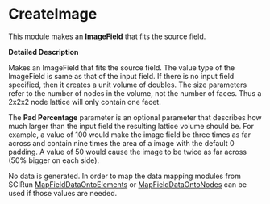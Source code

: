 # CreateImage

This module makes an **ImageField** that fits the source field.

**Detailed Description**

Makes an ImageField that fits the source field. The value type of the ImageField is same as that of the input field. If there is no input field specified, then it creates a unit volume of doubles. The size parameters refer to the number of nodes in the volume, not the number of faces. Thus a 2x2x2 node lattice will only contain one facet.

The **Pad Percentage** parameter is an optional parameter that describes how much larger than the input field the resulting lattice volume should be. For example, a value of 100 would make the image field be three times as far across and contain nine times the area of a image with the default 0 padding. A value of 50 would cause the image to be twice as far across (50% bigger on each side).

No data is generated. In order to map the data mapping modules from SCIRun [MapFieldDataOntoElements](../ChangeFieldData/MapFieldDataOntoElements.md) or [MapFieldDataOntoNodes](../ChangeFieldData/MapFieldDataOntoNodes.md) can be used if those values are needed.
